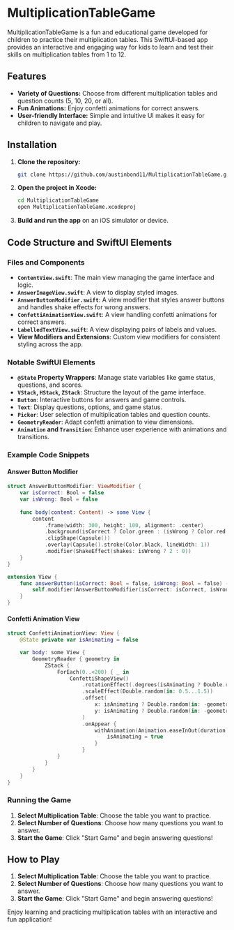 # MultiplicationTableGame

MultiplicationTableGame is a fun and educational game developed for children to practice their multiplication tables. This SwiftUI-based app provides an interactive and engaging way for kids to learn and test their skills on multiplication tables from 1 to 12.

## Features

-  **Variety of Questions:** Choose from different multiplication tables and question counts (5, 10, 20, or all).
-  **Fun Animations:** Enjoy confetti animations for correct answers.
-  **User-friendly Interface:** Simple and intuitive UI makes it easy for children to navigate and play.

## Installation

1. **Clone the repository:**
   ```sh
   git clone https://github.com/austinbond11/MultiplicationTableGame.git
   ```

2. **Open the project in Xcode:**
   ```sh
   cd MultiplicationTableGame
   open MultiplicationTableGame.xcodeproj
   ```

3. **Build and run the app** on an iOS simulator or device.

## Code Structure and SwiftUI Elements

### Files and Components

-  **`ContentView.swift`**: The main view managing the game interface and logic.
-  **`AnswerImageView.swift`**: A view to display styled images.
-  **`AnswerButtonModifier.swift`**: A view modifier that styles answer buttons and handles shake effects for wrong answers.
-  **`ConfettiAnimationView.swift`**: A view handling confetti animations for correct answers.
-  **`LabelledTextView.swift`**: A view displaying pairs of labels and values.
-  **View Modifiers and Extensions**: Custom view modifiers for consistent styling across the app.

### Notable SwiftUI Elements

-  **`@State` Property Wrappers**: Manage state variables like game status, questions, and scores.
-  **`VStack`, `HStack`, `ZStack`**: Structure the layout of the game interface.
-  **`Button`**: Interactive buttons for answers and game controls.
-  **`Text`**: Display questions, options, and game status.
-  **`Picker`**: User selection of multiplication tables and question counts.
-  **`GeometryReader`**: Adapt confetti animation to view dimensions.
-  **`Animation` and `Transition`**: Enhance user experience with animations and transitions.

### Example Code Snippets

#### Answer Button Modifier

```swift
struct AnswerButtonModifier: ViewModifier {
    var isCorrect: Bool = false
    var isWrong: Bool = false
    
    func body(content: Content) -> some View {
        content
            .frame(width: 300, height: 100, alignment: .center)
            .background(isCorrect ? Color.green : (isWrong ? Color.red : Color.gray))
            .clipShape(Capsule())
            .overlay(Capsule().stroke(Color.black, lineWidth: 1))
            .modifier(ShakeEffect(shakes: isWrong ? 2 : 0))
    }
}

extension View {
    func answerButton(isCorrect: Bool = false, isWrong: Bool = false) -> some View {
        self.modifier(AnswerButtonModifier(isCorrect: isCorrect, isWrong: isWrong))
    }
}
```

#### Confetti Animation View

```swift
struct ConfettiAnimationView: View {
    @State private var isAnimating = false

    var body: some View {
        GeometryReader { geometry in
            ZStack {
                ForEach(0..<200) { _ in
                    ConfettiShapeView()
                        .rotationEffect(.degrees(isAnimating ? Double.random(in: 0...360) : 0))
                        .scaleEffect(Double.random(in: 0.5...1.5))
                        .offset(
                            x: isAnimating ? Double.random(in: -geometry.size.width...geometry.size.width) : -geometry.size.width / 2,
                            y: isAnimating ? Double.random(in: -geometry.size.height...geometry.size.height) : -geometry.size.height
                        )
                        .onAppear {
                            withAnimation(Animation.easeInOut(duration: 2).repeatForever(autoreverses: false)) {
                                isAnimating = true
                            }
                        }
                }
            }
        }
    }
}
```

### Running the Game

1. **Select Multiplication Table**: Choose the table you want to practice.
2. **Select Number of Questions**: Choose how many questions you want to answer.
3. **Start the Game**: Click "Start Game" and begin answering questions!

## How to Play

1. **Select Multiplication Table**: Choose the table you want to practice.
2. **Select Number of Questions**: Choose how many questions you want to answer.
3. **Start the Game**: Click "Start Game" and begin answering questions!

Enjoy learning and practicing multiplication tables with an interactive and fun application!
